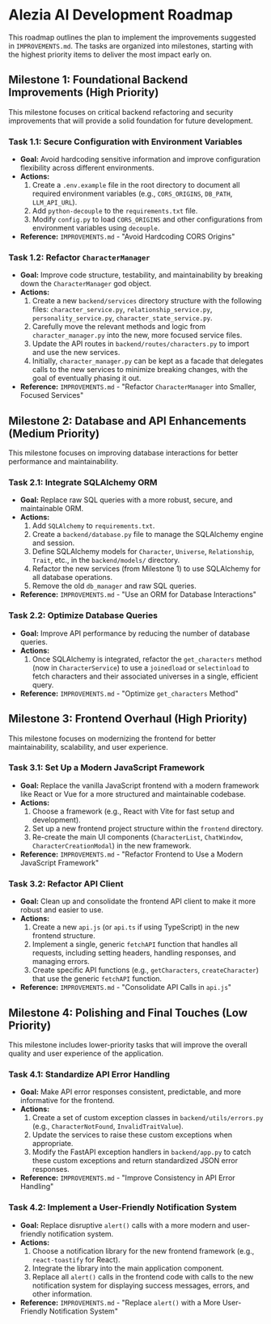 # Alezia AI Development Roadmap

This roadmap outlines the plan to implement the improvements suggested in `IMPROVEMENTS.md`. The tasks are organized into milestones, starting with the highest priority items to deliver the most impact early on.

## Milestone 1: Foundational Backend Improvements (High Priority)

This milestone focuses on critical backend refactoring and security improvements that will provide a solid foundation for future development.

### Task 1.1: Secure Configuration with Environment Variables
- **Goal:** Avoid hardcoding sensitive information and improve configuration flexibility across different environments.
- **Actions:**
    1.  Create a `.env.example` file in the root directory to document all required environment variables (e.g., `CORS_ORIGINS`, `DB_PATH`, `LLM_API_URL`).
    2.  Add `python-decouple` to the `requirements.txt` file.
    3.  Modify `config.py` to load `CORS_ORIGINS` and other configurations from environment variables using `decouple`.
- **Reference:** `IMPROVEMENTS.md` - "Avoid Hardcoding CORS Origins"

### Task 1.2: Refactor `CharacterManager`
- **Goal:** Improve code structure, testability, and maintainability by breaking down the `CharacterManager` god object.
- **Actions:**
    1.  Create a new `backend/services` directory structure with the following files: `character_service.py`, `relationship_service.py`, `personality_service.py`, `character_state_service.py`.
    2.  Carefully move the relevant methods and logic from `character_manager.py` into the new, more focused service files.
    3.  Update the API routes in `backend/routes/characters.py` to import and use the new services.
    4.  Initially, `character_manager.py` can be kept as a facade that delegates calls to the new services to minimize breaking changes, with the goal of eventually phasing it out.
- **Reference:** `IMPROVEMENTS.md` - "Refactor `CharacterManager` into Smaller, Focused Services"

## Milestone 2: Database and API Enhancements (Medium Priority)

This milestone focuses on improving database interactions for better performance and maintainability.

### Task 2.1: Integrate SQLAlchemy ORM
- **Goal:** Replace raw SQL queries with a more robust, secure, and maintainable ORM.
- **Actions:**
    1.  Add `SQLAlchemy` to `requirements.txt`.
    2.  Create a `backend/database.py` file to manage the SQLAlchemy engine and session.
    3.  Define SQLAlchemy models for `Character`, `Universe`, `Relationship`, `Trait`, etc., in the `backend/models/` directory.
    4.  Refactor the new services (from Milestone 1) to use SQLAlchemy for all database operations.
    5.  Remove the old `db_manager` and raw SQL queries.
- **Reference:** `IMPROVEMENTS.md` - "Use an ORM for Database Interactions"

### Task 2.2: Optimize Database Queries
- **Goal:** Improve API performance by reducing the number of database queries.
- **Actions:**
    1.  Once SQLAlchemy is integrated, refactor the `get_characters` method (now in `CharacterService`) to use a `joinedload` or `selectinload` to fetch characters and their associated universes in a single, efficient query.
- **Reference:** `IMPROVEMENTS.md` - "Optimize `get_characters` Method"

## Milestone 3: Frontend Overhaul (High Priority)

This milestone focuses on modernizing the frontend for better maintainability, scalability, and user experience.

### Task 3.1: Set Up a Modern JavaScript Framework
- **Goal:** Replace the vanilla JavaScript frontend with a modern framework like React or Vue for a more structured and maintainable codebase.
- **Actions:**
    1.  Choose a framework (e.g., React with Vite for fast setup and development).
    2.  Set up a new frontend project structure within the `frontend` directory.
    3.  Re-create the main UI components (`CharacterList`, `ChatWindow`, `CharacterCreationModal`) in the new framework.
- **Reference:** `IMPROVEMENTS.md` - "Refactor Frontend to Use a Modern JavaScript Framework"

### Task 3.2: Refactor API Client
- **Goal:** Clean up and consolidate the frontend API client to make it more robust and easier to use.
- **Actions:**
    1.  Create a new `api.js` (or `api.ts` if using TypeScript) in the new frontend structure.
    2.  Implement a single, generic `fetchAPI` function that handles all requests, including setting headers, handling responses, and managing errors.
    3.  Create specific API functions (e.g., `getCharacters`, `createCharacter`) that use the generic `fetchAPI` function.
- **Reference:** `IMPROVEMENTS.md` - "Consolidate API Calls in `api.js`"

## Milestone 4: Polishing and Final Touches (Low Priority)

This milestone includes lower-priority tasks that will improve the overall quality and user experience of the application.

### Task 4.1: Standardize API Error Handling
- **Goal:** Make API error responses consistent, predictable, and more informative for the frontend.
- **Actions:**
    1.  Create a set of custom exception classes in `backend/utils/errors.py` (e.g., `CharacterNotFound`, `InvalidTraitValue`).
    2.  Update the services to raise these custom exceptions when appropriate.
    3.  Modify the FastAPI exception handlers in `backend/app.py` to catch these custom exceptions and return standardized JSON error responses.
- **Reference:** `IMPROVEMENTS.md` - "Improve Consistency in API Error Handling"

### Task 4.2: Implement a User-Friendly Notification System
- **Goal:** Replace disruptive `alert()` calls with a more modern and user-friendly notification system.
- **Actions:**
    1.  Choose a notification library for the new frontend framework (e.g., `react-toastify` for React).
    2.  Integrate the library into the main application component.
    3.  Replace all `alert()` calls in the frontend code with calls to the new notification system for displaying success messages, errors, and other information.
- **Reference:** `IMPROVEMENTS.md` - "Replace `alert()` with a More User-Friendly Notification System"
